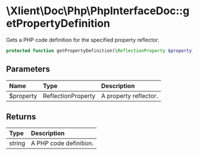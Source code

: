 # \\Xlient\\Doc\\Php\\PhpInterfaceDoc::getPropertyDefinition

Gets a PHP code definition for the specified property reflector.

```php
protected function getPropertyDefinition(\ReflectionProperty $property): string
```

## Parameters

| Name | Type | Description |
| :--- | :--- | :--- |
| $property | ReflectionProperty | A property reflector. |

## Returns

| Type | Description |
| :--- | :--- |
| string | A PHP code definition. |